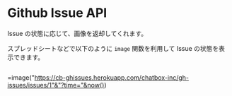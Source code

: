# Github Issue API 

Issue の状態に応じて、画像を返却してくれます。

スプレッドシートなどで以下のように `image` 関数を利用して Issue の状態を表示できます。

```
```
=image("https://cb-ghissues.herokuapp.com/chatbox-inc/gh-issues/issues/1"&"?time="&now())
```
